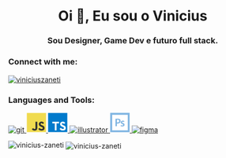 <h1 align="center">Oi 👋, Eu sou o Vinicius</h1>
<h3 align="center">Sou Designer, Game Dev e futuro full stack.</h3>

<h3 align="left">Connect with me:</h3>
<p align="left">
<a href="https://linkedin.com/in/viniciuszaneti" target="blank"><img align="center" src="https://raw.githubusercontent.com/rahuldkjain/github-profile-readme-generator/master/src/images/icons/Social/linked-in-alt.svg" alt="viniciuszaneti" height="30" width="40" /></a>
</p>

<h3 align="left">Languages and Tools:</h3>
<p align="left"> <a href="https://git-scm.com/" target="_blank" rel="noreferrer"> <img src="https://www.vectorlogo.zone/logos/git-scm/git-scm-icon.svg" alt="git" width="40" height="40"/> </a> <a href="https://developer.mozilla.org/en-US/docs/Web/JavaScript" target="_blank" rel="noreferrer"> <img src="https://raw.githubusercontent.com/devicons/devicon/master/icons/javascript/javascript-original.svg" alt="javascript" width="40" height="40"/> </a> <a href="https://www.typescriptlang.org/" target="_blank" rel="noreferrer"> <img src="https://raw.githubusercontent.com/devicons/devicon/master/icons/typescript/typescript-original.svg" alt="typescript" width="40" height="40"/> </a> <a href="https://www.adobe.com/in/products/illustrator.html" target="_blank" rel="noreferrer"> <img src="https://www.vectorlogo.zone/logos/adobe_illustrator/adobe_illustrator-icon.svg" alt="illustrator" width="40" height="40"/> </a>  <a href="https://www.photoshop.com/en" target="_blank" rel="noreferrer"> <img src="https://raw.githubusercontent.com/devicons/devicon/master/icons/photoshop/photoshop-line.svg" alt="photoshop" width="40" height="40"/> </a><a href="https://www.figma.com/" target="_blank" rel="noreferrer"> <img src="https://www.vectorlogo.zone/logos/figma/figma-icon.svg" alt="figma" width="40" height="40"/> </a>  </p>

<p><img align="left" src="https://github-readme-stats.vercel.app/api/top-langs?username=vinicius-zaneti&show_icons=true&theme=tokyonight&title_color=fcfcfc&text_color=fcfcfc&hide_border=true&locale=en&layout=compact" alt="vinicius-zaneti" /></p>

<p>&nbsp;<img align="center" src="https://github-readme-stats.vercel.app/api?username=vinicius-zaneti&show_icons=true&theme=tokyonight&title_color=fcfcfc&text_color=fcfcfc&hide_border=true&locale=en" alt="vinicius-zaneti" /></p>




